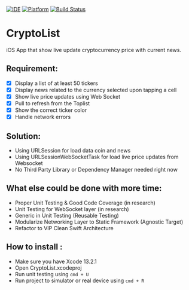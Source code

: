 [![IDE](https://img.shields.io/badge/Xcode-13.2.1-blue.svg)](https://developer.apple.com/xcode/)
[![Platform](https://img.shields.io/badge/iOS-15.2-green.svg)](https://developer.apple.com/ios/)
[![Build Status](https://github.com/IhwanID/CryptoList/actions/workflows/CryptoList.yml/badge.svg)](https://github.com/IhwanID/CryptoList/actions/workflows/CryptoList.yml)

# CryptoList

iOS App that show live update cryptocurrency price with current news.

## Requirement:
- [x] Display a list of at least 50 tickers
- [x] Display news related to the currency selected upon tapping a cell
- [x] Show live price updates using Web Socket
- [x] Pull to refresh from the Toplist
- [x] Show the correct ticker color
- [x] Handle network errors

## Solution:
- Using URLSession for load data coin and news
- Using URLSessionWebSocketTask for load live price updates from Websocket
- No Third Party Library or Dependency Manager needed right now

## What else could be done with more time:
- Proper Unit Testing & Good Code Coverage (in research)
- Unit Testing for WebSocket layer (in research)
- Generic in Unit Testing (Reusable Testing)
- Modularize Networking Layer to Static Framework (Agnostic Target)
- Refactor to VIP Clean Swift Architecture

## How to install :
- Make sure you have Xcode 13.2.1
- Open CryptoList.xcodeproj
- Run unit testing using `cmd + U`
- Run project to simulator or real device using `cmd + R`
